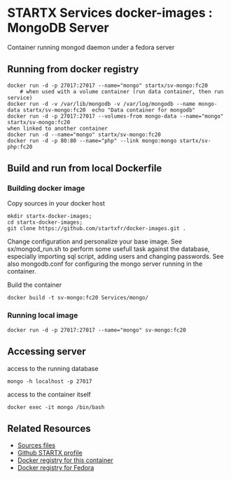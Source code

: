 # STARTX Services docker-images : MongoDB Server

Container running mongod daemon under a fedora server

## Running from docker registry

	docker run -d -p 27017:27017 --name="mongo" startx/sv-mongo:fc20
        # when used with a volume container (run data container, then run service)
	docker run -d -v /var/lib/mongodb -v /var/log/mongodb --name mongo-data startx/sv-mongo:fc20  echo "Data container for mongodb"
	docker run -d -p 27017:27017 --volumes-from mongo-data --name="mongo" startx/sv-mongo:fc20
	when linked to another container
	docker run -d --name="mongo" startx/sv-mongo:fc20
	docker run -d -p 80:80 --name="php" --link mongo:mongo startx/sv-php:fc20

## Build and run from local Dockerfile
### Building docker image
Copy sources in your docker host 

	mkdir startx-docker-images; 
	cd startx-docker-images;
	git clone https://github.com/startxfr/docker-images.git .

Change configuration and personalize your base image. See sx/mongod_run.sh to perform some usefull task against the database, especially importing sql script, adding users and changing passwords. See also mongodb.conf for configuring the mongo server running in the container.

Build the container

	docker build -t sv-mongo:fc20 Services/mongo/

### Running local image

	docker run -d -p 27017:27017 --name="mongo" sv-mongo:fc20

## Accessing server
access to the running database

	mongo -h localhost -p 27017

access to the container itself

	docker exec -it mongo /bin/bash

## Related Resources
* [Sources files](https://github.com/startxfr/docker-images/tree/master/Services/mongo)
* [Github STARTX profile](https://github.com/startxfr/docker-images)
* [Docker registry for this container](https://registry.hub.docker.com/u/startx/sv-mongo/)
* [Docker registry for Fedora](https://registry.hub.docker.com/u/fedora/)

